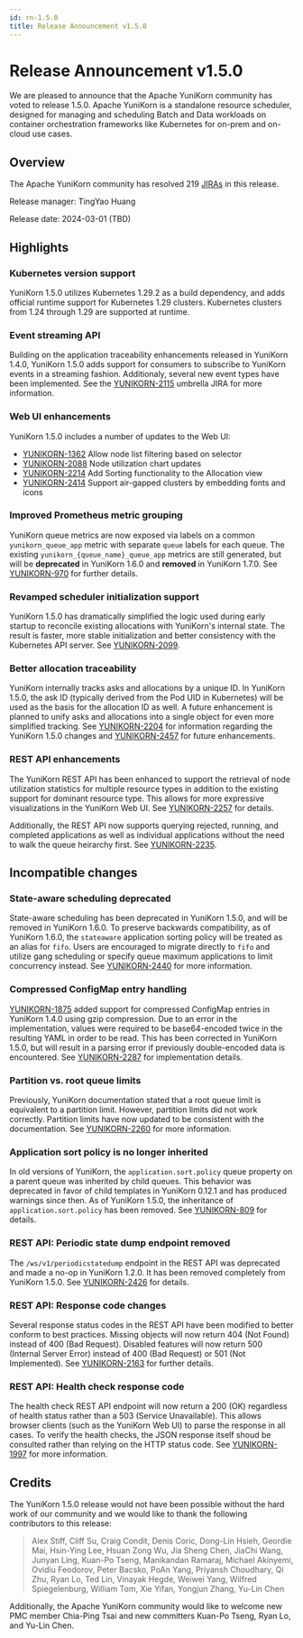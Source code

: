 ```yaml
---
id: rn-1.5.0
title: Release Announcement v1.5.0
---
```


<!--
Licensed to the Apache Software Foundation (ASF) under one
or more contributor license agreements.  See the NOTICE file
distributed with this work for additional information
regarding copyright ownership.  The ASF licenses this file
to you under the Apache License, Version 2.0 (the
"License"); you may not use this file except in compliance
with the License.  You may obtain a copy of the License at

  http://www.apache.org/licenses/LICENSE-2.0

Unless required by applicable law or agreed to in writing,
software distributed under the License is distributed on an
"AS IS" BASIS, WITHOUT WARRANTIES OR CONDITIONS OF ANY
KIND, either express or implied.  See the License for the
specific language governing permissions and limitations
under the License.
-->

# Release Announcement v1.5.0
We are pleased to announce that the Apache YuniKorn community has voted to release 1.5.0. 
Apache YuniKorn is a standalone resource scheduler, designed for managing and scheduling Batch and Data workloads on container
orchestration frameworks like Kubernetes for on-prem and on-cloud use cases.

## Overview
The Apache YuniKorn community has resolved 219 [JIRAs](https://issues.apache.org/jira/issues/?filter=12353274) in this release.

Release manager: TingYao Huang

Release date: 2024-03-01 (TBD)

## Highlights

### Kubernetes version support

YuniKorn 1.5.0 utilizes Kubernetes 1.29.2 as a build dependency, and adds
official runtime support for Kubernetes 1.29 clusters. Kubernetes clusters from
1.24 through 1.29 are supported at runtime.

### Event streaming API

Building on the application traceability enhancements released in YuniKorn
1.4.0, YuniKorn 1.5.0 adds support for consumers to subscribe to YuniKorn
events in a streaming fashion. Additionaly, several new event types have
been implemented. See the
[YUNIKORN-2115](https://issues.apache.org/jira/browse/YUNIKORN-2115) umbrella
JIRA for more information.

### Web UI enhancements

YuniKorn 1.5.0 includes a number of updates to the Web UI:

- [YUNIKORN-1362](https://issues.apache.org/jira/browse/YUNIKORN-1362)
  Allow node list filtering based on selector
- [YUNIKORN-2088](https://issues.apache.org/jira/browse/YUNIKORN-2088)
  Node utilization chart updates
- [YUNIKORN-2214](https://issues.apache.org/jira/browse/YUNIKORN-2214)
  Add Sorting functionality to the Allocation view
- [YUNIKORN-2414](https://issues.apache.org/jira/browse/YUNIKORN-2414)
  Support air-gapped clusters by embedding fonts and icons

### Improved Prometheus metric grouping

YuniKorn queue metrics are now exposed via labels on a common
`yunikorn_queue_app` metric with separate `queue` labels for each queue.
The existing `yunikorn_{queue_name}_queue_app` metrics are still generated,
but will be **deprecated** in YuniKorn 1.6.0 and **removed** in YuniKorn 1.7.0.
See [YUNIKORN-970](https://issues.apache.org/jira/browse/YUNIKORN-970) for
further details.

### Revamped scheduler initialization support

YuniKorn 1.5.0 has dramatically simplified the logic used during early
startup to reconcile existing allocations with YuniKorn's internal
state. The result is faster, more stable initialization and better
consistency with the Kubernetes API server. See
[YUNIKORN-2099](https://issues.apache.org/jira/browse/YUNIKORN-2099).

### Better allocation traceability

YuniKorn internally tracks asks and allocations by a unique ID. In YuniKorn
1.5.0, the ask ID (typically derived from the Pod UID in Kubernetes) will
be used as the basis for the allocation ID as well. A future enhancement is
planned to unify asks and allocations into a single object for even more
simplified tracking. See
[YUNIKORN-2204](https://issues.apache.org/jira/browse/YUNIKORN-2204) for
information regarding the YuniKorn 1.5.0 changes and
[YUNIKORN-2457](https://issues.apache.org/jira/browse/YUNIKORN-2457) for
future enhancements.

### REST API enhancements

The YuniKorn REST API has been enhanced to support the retrieval of
node utilization statistics for multiple resource types in addition to
the existing support for dominant resource type. This allows for more
expressive visualizations in the YuniKorn Web UI. See
[YUNIKORN-2257](https://issues.apache.org/jira/browse/YUNIKORN-2257) for
details.

Additionally, the REST API now supports querying rejected, running, and
completed applications as well as individual applications without the
need to walk the queue heirarchy first. See
[YUNIKORN-2235](https://issues.apache.org/jira/browse/YUNIKORN-2235).

## Incompatible changes

### State-aware scheduling deprecated

State-aware scheduling has been deprecated in YuniKorn 1.5.0, and will be
removed in YuniKorn 1.6.0. To preserve backwards compatibility, as of YuniKorn
1.6.0, the `stateaware` application sorting policy will be treated as an alias
for `fifo`. Users are encouraged to migrate directly to `fifo` and utilize
gang scheduling or specify queue maximum applications to limit concurrency
instead. See
[YUNIKORN-2440](https://issues.apache.org/jira/browse/YUNIKORN-2440) for
more information.

### Compressed ConfigMap entry handling

[YUNIKORN-1875](https://issues.apache.org/jira/browse/YUNIKORN-1875) added
support for compressed ConfigMap entries in YuniKorn 1.4.0 using gzip
compression. Due to an error in the implementation, values were required
to be base64-encoded twice in the resulting YAML in order to be read.
This has been corrected in YuniKorn 1.5.0, but will result in a parsing
error if previously double-encoded data is encountered. See
[YUNIKORN-2287](https://issues.apache.org/jira/browse/YUNIKORN-2287) for
implementation details.

### Partition vs. root queue limits

Previously, YuniKorn documentation stated that a root queue limit is equivalent
to a partition limit. However, partition limits did not work correctly.
Partition limits have now updated to be consistent with the documentation.
See [YUNIKORN-2260](https://issues.apache.org/jira/browse/YUNIKORN-2260) for
more information.

### Application sort policy is no longer inherited

In old versions of YuniKorn, the `application.sort.policy` queue property
on a parent queue was inherited by child queues. This behavior was deprecated
in favor of child templates in YuniKorn 0.12.1 and has produced warnings
since then. As of YuniKorn 1.5.0, the inheritance of `application.sort.policy`
has been removed. See
[YUNIKORN-809](https://issues.apache.org/jira/browse/YUNIKORN-809) for details.

### REST API: Periodic state dump endpoint removed

The `/ws/v1/periodicstatedump` endpoint in the REST API was deprecated
and made a no-op in YuniKorn 1.2.0. It has been removed completely from
YuniKorn 1.5.0. See
[YUNIKORN-2426](https://issues.apache.org/jira/browse/YUNIKORN-2426) for
details.

### REST API: Response code changes

Several response status codes in the REST API have been modified to better
conform to best practices. Missing objects will now return 404 (Not Found)
instead of 400 (Bad Request). Disabled features will now return
500 (Internal Server Error) instead of 400 (Bad Request) or 501
(Not Implemented). See
[YUNIKORN-2163](https://issues.apache.org/jira/browse/YUNIKORN-2163) for further
details.

### REST API: Health check response code

The health check REST API endpoint will now return a 200 (OK) regardless
of health status rather than a 503 (Service Unavailable). This allows browser
clients (such as the YuniKorn Web UI) to parse the response in all cases.
To verify the health checks, the JSON response itself shoud be consulted rather
than relying on the HTTP status code. See
[YUNIKORN-1997](https://issues.apache.org/jira/browse/YUNIKORN-1997) for more
information.

## Credits
The YuniKorn 1.5.0 release would not have been possible without the
hard work of our community and we would like to thank the following
contributors to this release:

> Alex Stiff, Cliff Su, Craig Condit, Denis Coric, Dong-Lin Hsieh,
  Geordie Mai, Hsin-Ying Lee, Hsuan Zong Wu, Jia Sheng Chen,
  JiaChi Wang, Junyan Ling, Kuan-Po Tseng, Manikandan Ramaraj,
  Michael Akinyemi, Ovidiu Feodorov, Peter Bacsko, PoAn Yang,
  Priyansh Choudhary, Qi Zhu, Ryan Lo, Ted Lin, Vinayak Hegde,
  Weiwei Yang, Wilfred Spiegelenburg, William Tom, Xie Yifan,
  Yongjun Zhang, Yu-Lin Chen

Additionally, the Apache YuniKorn community would like to welcome new
PMC member Chia-Ping Tsai and new committers Kuan-Po Tseng, Ryan Lo, and
Yu-Lin Chen.

